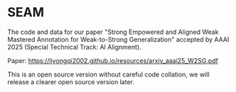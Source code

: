 # SEAM
The code and data for our paper "Strong Empowered and Aligned Weak Mastered Annotation for Weak-to-Strong Generalization" accepted by AAAI 2025 (Special Technical Track: AI Alignment).

Paper: https://liyongqi2002.github.io/resources/arxiv_aaai25_W2SG.pdf


This is an open source version without careful code collation, we will release a clearer open source version later.

